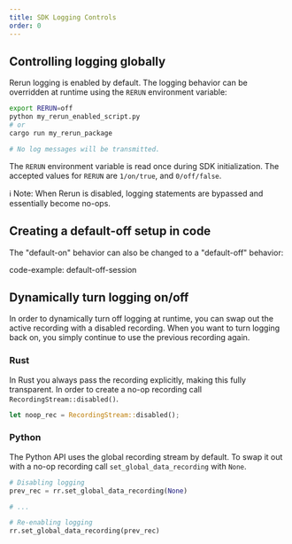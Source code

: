 ```yaml
---
title: SDK Logging Controls
order: 0
---
```


## Controlling logging globally

Rerun logging is enabled by default. The logging behavior can be overridden at runtime using the `RERUN` environment variable:

```sh
export RERUN=off
python my_rerun_enabled_script.py
# or
cargo run my_rerun_package

# No log messages will be transmitted.
```

The `RERUN` environment variable is read once during SDK initialization. The accepted values for `RERUN` are `1/on/true`, and `0/off/false`.

ℹ️ Note: When Rerun is disabled, logging statements are bypassed and essentially become no-ops.

## Creating a default-off setup in code

The "default-on" behavior can also be changed to a "default-off" behavior:

code-example: default-off-session

## Dynamically turn logging on/off

In order to dynamically turn off logging at runtime, you can swap out the active recording with a disabled recording.
When you want to turn logging back on, you simply continue to use the previous recording again.

### Rust

In Rust you always pass the recording explicitly, making this fully transparent.
In order to create a no-op recording call `RecordingStream::disabled()`.

```rust
let noop_rec = RecordingStream::disabled();
```

### Python

The Python API uses the global recording stream by default.
To swap it out with a no-op recording call `set_global_data_recording` with `None`.

```python
# Disabling logging
prev_rec = rr.set_global_data_recording(None)

# ...

# Re-enabling logging
rr.set_global_data_recording(prev_rec)
```
